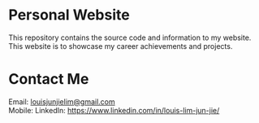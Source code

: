 # Personal Website

This repository contains the source code and information to my website. This website is to showcase my career achievements and projects.

# Contact Me
Email: louisjunjielim@gmail.com <br>
Mobile: 
LinkedIn: https://www.linkedin.com/in/louis-lim-jun-jie/
